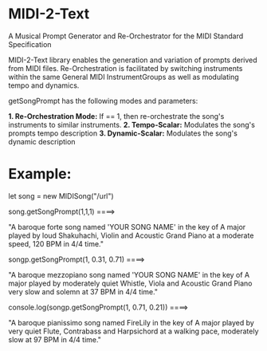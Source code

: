 # MIDI-2-Text
A Musical Prompt Generator and Re-Orchestrator for the MIDI Standard Specification

MIDI-2-Text library enables the generation and variation of prompts derived from MIDI files.
Re-Orchestration is facilitated by switching instruments within the same General MIDI InstrumentGroups as well as modulating tempo and dynamics.
    
getSongPrompt has the following modes and parameters:

**1. Re-Orchestration Mode:** If == 1, then re-orchestrate the song's instruments to similar instruments.
**2. Tempo-Scalar:** Modulates the song's prompts tempo description
**3. Dynamic-Scalar:** Modulates the song's dynamic description

# Example:

let song = new MIDISong("/url")

song.getSongPrompt(1,1,1)  ====>

"A baroque forte song named 'YOUR SONG NAME' in the key of A major played by loud Shakuhachi, Violin and Acoustic Grand Piano at a moderate speed, 120 BPM in 4/4 time."

songp.getSongPrompt(1, 0.31, 0.71)  ====>

"A baroque mezzopiano song named 'YOUR SONG NAME' in the key of A major played by moderately quiet Whistle, Viola and Acoustic Grand Piano very slow and solemn at 37 BPM in 4/4 time."

console.log(songp.getSongPrompt(1, 0.71, 0.21))  ====>

"A baroque pianissimo song named FireLily in the key of A major played by very quiet Flute, Contrabass and Harpsichord at a walking pace, moderately slow at 97 BPM in 4/4 time."
